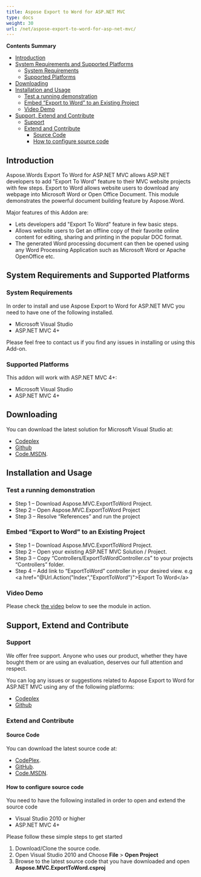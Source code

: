 ```yaml
---
title: Aspose Export to Word for ASP.NET MVC
type: docs
weight: 30
url: /net/aspose-export-to-word-for-asp-net-mvc/
---
```


**Contents Summary**

- [Introduction](#AsposeExporttoWordforASP.NETMVC-Introduction)
- [System Requirements and Supported Platforms](#AsposeExporttoWordforASP.NETMVC-SystemRequirementsandSupportedPlatforms) 
  - [System Requirements](#AsposeExporttoWordforASP.NETMVC-SystemRequirements)
  - [Supported Platforms](#AsposeExporttoWordforASP.NETMVC-SupportedPlatforms)
- [Downloading](#AsposeExporttoWordforASP.NETMVC-Downloading)
- [Installation and Usage](#AsposeExporttoWordforASP.NETMVC-InstallationandUsage) 
  - [Test a running demonstration](#AsposeExporttoWordforASP.NETMVC-Testarunningdemonstration)
  - [Embed “Export to Word” to an Existing Project](ExporttoWord#AsposeExporttoWordforASP.NETMVC-Embed)
  - [Video Demo](#AsposeExporttoWordforASP.NETMVC-VideoDemo)
- [Support, Extend and Contribute](#AsposeExporttoWordforASP.NETMVC-Support,ExtendandContribute) 
  - [Support](#AsposeExporttoWordforASP.NETMVC-Support)
  - [Extend and Contribute](#AsposeExporttoWordforASP.NETMVC-ExtendandContribute) 
    - [Source Code](#AsposeExporttoWordforASP.NETMVC-SourceCode)
    - [How to configure source code](#AsposeExporttoWordforASP.NETMVC-Howtoconfiguresourcecode)
## **Introduction**
Aspose.Words Export To Word for ASP.NET MVC allows ASP.NET developers to add "Export To Word" feature to their MVC website projects with few steps. Export to Word allows website users to download any webpage into Microsoft Word or Open Office Document. This module demonstrates the powerful document building feature by Aspose.Word.

Major features of this Addon are:

- Lets developers add "Export To Word" feature in few basic steps.
- Allows website users to Get an offline copy of their favorite online content for editing, sharing and printing in the popular DOC format.
- The generated Word processing document can then be opened using any Word Processing Application such as Microsoft Word or Apache OpenOffice etc.
## **System Requirements and Supported Platforms**
### **System Requirements**
In order to install and use Aspose Export to Word for ASP.NET MVC you need to have one of the following installed.

- Microsoft Visual Studio
- ASP.NET MVC 4+

Please feel free to contact us if you find any issues in installing or using this Add-on.
### **Supported Platforms**
This addon will work with ASP.NET MVC 4+:

- Microsoft Visual Studio
- ASP.NET MVC 4+
## **Downloading**
You can download the latest solution for Microsoft Visual Studio at:

- [Codeplex](https://asposewordsnetmvc.codeplex.com/releases/view/619212)
- [Github](https://github.com/aspose-words/Aspose.Words-for-.NET/releases/tag/Aspose.MVC.ExportToWord-v1.0)
- [Code.MSDN](https://code.msdn.microsoft.com/AsposeWords-Export-to-Word-cce75615).
## **Installation and Usage**
### **Test a running demonstration**
- Step 1 – Download Aspose.MVC.ExportToWord Project.
- Step 2 – Open Aspose.MVC.ExportToWord Project
- Step 3 – Resolve “References” and run the project
### **Embed “Export to Word” to an Existing Project**
- Step 1 – Download Aspose.MVC.ExportToWord Project.
- Step 2 – Open your existing ASP.NET MVC Solution / Project.
- Step 3 – Copy “Controllers/ExportToWordController.cs” to your projects “Controllers” folder.
- Step 4 – Add link to “ExportToWord” controller in your desired view.
  e.g &lt;a href="@Url.Action("Index","ExportToWord")"&gt;Export To Word&lt;/a&gt;
### **Video Demo**
Please check [the video](https://www.youtube.com/watch?v=vteWnbIy8Ag) below to see the module in action.
## **Support, Extend and Contribute**
### **Support**
We offer free support. Anyone who uses our product, whether they have bought them or are using an evaluation, deserves our full attention and respect.

You can log any issues or suggestions related to Aspose Export to Word for ASP.NET MVC using any of the following platforms:

- [Codeplex](https://asposewordsnetmvc.codeplex.com)
- [Github](https://github.com/aspose-words/Aspose.Words-for-.NET)
### **Extend and Contribute**
#### **Source Code**
You can download the latest source code at:

- [CodePlex](https://asposewordsnetmvc.codeplex.com/SourceControl/latest).
- [GitHub](https://github.com/aspose-words/Aspose.Words-for-.NET/tree/master/Plugins/MVC/Aspose.MVC.ExportToWord).
- [Code.MSDN](https://code.msdn.microsoft.com/AsposeWords-Export-to-Word-cce75615).
#### **How to configure source code**
You need to have the following installed in order to open and extend the source code

- Visual Studio 2010 or higher
- ASP.NET MVC 4+

Please follow these simple steps to get started

1. Download/Clone the source code.
1. Open Visual Studio 2010 and Choose **File** > **Open Project**
1. Browse to the latest source code that you have downloaded and open **Aspose.MVC.ExportToWord.csproj**
